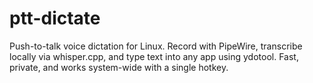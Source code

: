 # ptt-dictate
Push-to-talk voice dictation for Linux. Record with PipeWire, transcribe locally via whisper.cpp, and type text into any app using ydotool. Fast, private, and works system-wide with a single hotkey.
